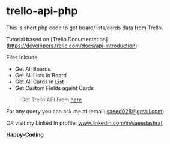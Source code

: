 # trello-api-php

This is short php code to get board/lists/cards data from Trello. 

Tutorial based on [Trello Documentation] (https://developers.trello.com/docs/api-introduction)

Files Inlcude

- Get All Boards
- Get All Lists in Board
- Get All Cards in List
- Get Custom Fields againt Cards

> Get Trello API From [here](https://trello.com/app-key)

For any query you can ask me at (email: saeed028@gmail.com)

OR visit my Linked In profile: www.linkedin.com/in/saeedashraf

**Happy-Coding**
